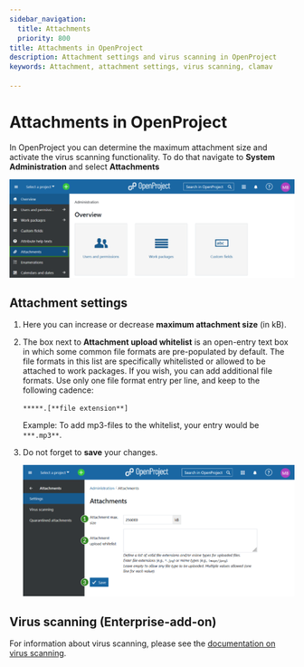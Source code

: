 ```yaml
---
sidebar_navigation:
  title: Attachments
  priority: 800
title: Attachments in OpenProject
description: Attachment settings and virus scanning in OpenProject
keywords: Attachment, attachment settings, virus scanning, clamav

---
```


# Attachments in OpenProject

In OpenProject you can determine the maximum attachment size and activate the virus scanning functionality. To do that navigate to **System Administration** and select **Attachments**

![Navigation to attachment settings in OpenProject](openproject_system_adminstration_attachments.png)

## Attachment settings

1. Here you can increase or decrease **maximum attachment size** (in kB).

2. The box next to **Attachment upload whitelist** is an open-entry text box in which some common file formats are pre-populated by default. The file formats in this list are specifically whitelisted or allowed to be attached to work packages.
   If you wish, you can add additional file formats. Use only one file format entry per line, and keep to the following cadence:  

   `*****.[**file extension**]`

   Example: To add mp3-files to the whitelist, your entry would be `***.mp3**`.

3. Do not forget to **save** your changes.

   ![attachment settings](openproject_system_adminstration_attachment_settings.png)

## Virus scanning (Enterprise-add-on)

For information about virus scanning, please see the [documentation on virus scanning](./virus-scanning/).
